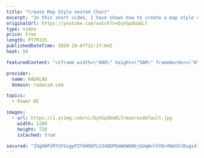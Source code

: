 ```yaml
---
title: "Create Map Style nested Chart"
excerpt: "In this short video, I have shown how to create a map style chart with a bar chart or packed scatter chart  or using images"
originalUrl: https://youtube.com/watch?v=DyVGpdUaELY
type: video
price: Free
length: PT7M13S
publishedDateTime: 2020-10-07T22:27:04Z
heat: 50

featuredContent: "<iframe width=\"800\" height=\"500\" frameborder=\"0\" src=\"https://www.youtube.com/embed/DyVGpdUaELY\" allow=\"accelerometer; autoplay; encrypted-media; gyroscope; picture-in-picture\" allowfullscreen></iframe>"

provider:
  name: RADACAD
  domain: radacad.com

topics:
  - Power BI

images:
  - url: https://i.ytimg.com/vi/DyVGpdUaELY/maxresdefault.jpg
    width: 1280
    height: 720
    isCached: true

secured: "IUgHHFVRYSFGsgpPZf6HObPLUJ4QGPEmWUWUHbjGUqWvlhYQ+XNmSVJOugi4lQK4nHxbOArvFFM2rpxvpBXc5ZRt4BdhQAhMJY55lAKLACcJHA2sD0/k3o82fFOJ3AmdYXOYsJnsg1RT5Q90Z+3xLkOaM6HhsSV+I0dbyAHeabyQVe/uFHDjTROqJlKn/4issaufynQLo2GWTwVRSLkRT4JwoI7OgsLsYilrUhGDgS15gOd4r8R26j5gvMl9zMCAed3H8OuFp+stJZojQD9YmIC6oXOgisKKvhvUJbRanKSdbIw8wDVOhYlT7VsI7FG6HvlwJSmvAKrs+1HsKPtw+UUUnVS0pl4SehdhCVDjv2dQQULyP/eEEJh6O+CW9CJ9MOuPtf1sCuc6jbhax3yU26q0tGqbKlK+b41kw319rdc=;pS/TVBGy1YgO6yDTxKlgxg=="
---
```



